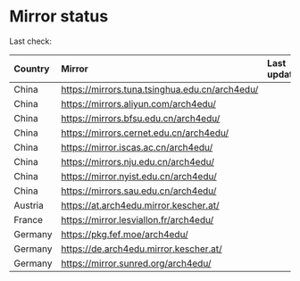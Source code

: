 <script src="./time.js"></script>
# Mirror status
Last check: <script type="text/javascript">localize(1725484773.6539087);</script>

|Country|Mirror|Last update|
|:------|:-----|:----------|
|China|https://mirrors.tuna.tsinghua.edu.cn/arch4edu/|<script type="text/javascript">localize(1725432233);</script>|
|China|https://mirrors.aliyun.com/arch4edu/|<script type="text/javascript">localize(1725432233);</script>|
|China|https://mirrors.bfsu.edu.cn/arch4edu/|<script type="text/javascript">localize(1725432233);</script>|
|China|https://mirrors.cernet.edu.cn/arch4edu/|<script type="text/javascript">localize(1725432233);</script>|
|China|https://mirror.iscas.ac.cn/arch4edu/|<script type="text/javascript">localize(1725432233);</script>|
|China|https://mirrors.nju.edu.cn/arch4edu/|<script type="text/javascript">localize(1725432233);</script>|
|China|https://mirror.nyist.edu.cn/arch4edu/|<script type="text/javascript">localize(1725432233);</script>|
|China|https://mirrors.sau.edu.cn/arch4edu/|<script type="text/javascript">localize(1725432233);</script>|
|Austria|https://at.arch4edu.mirror.kescher.at/|<script type="text/javascript">localize(1725432233);</script>|
|France|https://mirror.lesviallon.fr/arch4edu/|<script type="text/javascript">localize(1725432233);</script>|
|Germany|https://pkg.fef.moe/arch4edu/|<script type="text/javascript">localize(1725432233);</script>|
|Germany|https://de.arch4edu.mirror.kescher.at/|<script type="text/javascript">localize(1725432233);</script>|
|Germany|https://mirror.sunred.org/arch4edu/|<script type="text/javascript">localize(1725432233);</script>|

<script src="./tablefilter/tablefilter.js"></script>
<script src="./table.js"></script>